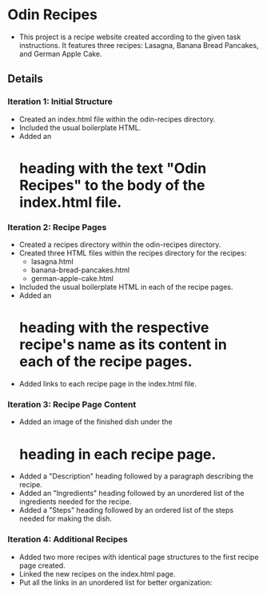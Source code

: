 # Odin Recipes

- This project is a recipe website created according to the given task instructions. It features three recipes: Lasagna, Banana Bread Pancakes, and German Apple Cake.

## Details

### Iteration 1: Initial Structure

- Created an index.html file within the odin-recipes directory.
- Included the usual boilerplate HTML.
- Added an <h1> heading with the text "Odin Recipes" to the body of the index.html file.

### Iteration 2: Recipe Pages

- Created a recipes directory within the odin-recipes directory.
- Created three HTML files within the recipes directory for the recipes:
  - lasagna.html
  - banana-bread-pancakes.html
  - german-apple-cake.html
- Included the usual boilerplate HTML in each of the recipe pages.
- Added an <h1> heading with the respective recipe's name as its content in each of the recipe pages.
- Added links to each recipe page in the index.html file.

### Iteration 3: Recipe Page Content

- Added an image of the finished dish under the <h1> heading in each recipe page.
- Added a "Description" heading followed by a paragraph describing the recipe.
- Added an "Ingredients" heading followed by an unordered list of the ingredients needed for the recipe.
- Added a "Steps" heading followed by an ordered list of the steps needed for making the dish.

### Iteration 4: Additional Recipes

- Added two more recipes with identical page structures to the first recipe page created.
- Linked the new recipes on the index.html page.
- Put all the links in an unordered list for better organization:
